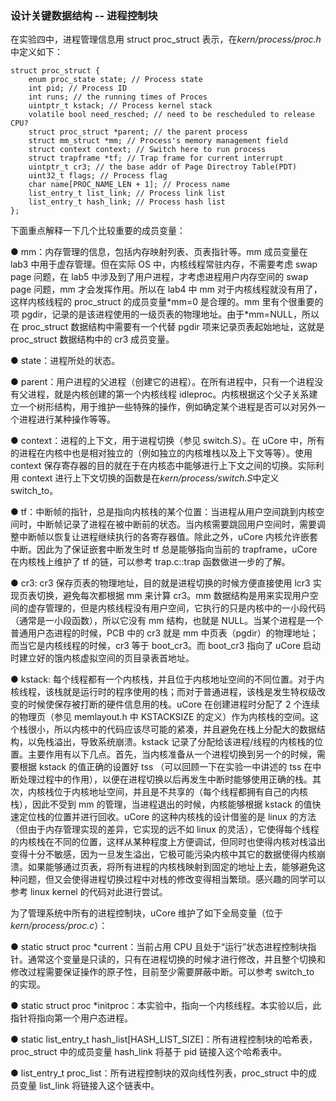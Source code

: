 ### 设计关键数据结构 -- 进程控制块

在实验四中，进程管理信息用 struct
proc_struct 表示，在*kern/process/proc.h*中定义如下：

```
struct proc_struct {
	enum proc_state state; // Process state
	int pid; // Process ID
	int runs; // the running times of Proces
	uintptr_t kstack; // Process kernel stack
	volatile bool need_resched; // need to be rescheduled to release CPU?
	struct proc_struct *parent; // the parent process
	struct mm_struct *mm; // Process's memory management field
	struct context context; // Switch here to run process
	struct trapframe *tf; // Trap frame for current interrupt
	uintptr_t cr3; // the base addr of Page Directroy Table(PDT)
	uint32_t flags; // Process flag
	char name[PROC_NAME_LEN + 1]; // Process name
	list_entry_t list_link; // Process link list
	list_entry_t hash_link; // Process hash list
};
```

下面重点解释一下几个比较重要的成员变量：

● mm：内存管理的信息，包括内存映射列表、页表指针等。mm 成员变量在 lab3 中用于虚存管理。但在实际 OS 中，内核线程常驻内存，不需要考虑 swap page 问题，在 lab5 中涉及到了用户进程，才考虑进程用户内存空间的 swap page 问题，mm 才会发挥作用。所以在 lab4 中 mm 对于内核线程就没有用了，这样内核线程的 proc_struct 的成员变量\*mm=0 是合理的。mm 里有个很重要的项 pgdir，记录的是该进程使用的一级页表的物理地址。由于\*mm=NULL，所以在 proc_struct 数据结构中需要有一个代替 pgdir 项来记录页表起始地址，这就是 proc_struct 数据结构中的 cr3 成员变量。

● state：进程所处的状态。

● parent：用户进程的父进程（创建它的进程）。在所有进程中，只有一个进程没有父进程，就是内核创建的第一个内核线程 idleproc。内核根据这个父子关系建立一个树形结构，用于维护一些特殊的操作，例如确定某个进程是否可以对另外一个进程进行某种操作等等。

● context：进程的上下文，用于进程切换（参见 switch.S）。在 uCore 中，所有的进程在内核中也是相对独立的（例如独立的内核堆栈以及上下文等等）。使用 context 保存寄存器的目的就在于在内核态中能够进行上下文之间的切换。实际利用 context 进行上下文切换的函数是在*kern/process/switch.S*中定义 switch_to。

● tf：中断帧的指针，总是指向内核栈的某个位置：当进程从用户空间跳到内核空间时，中断帧记录了进程在被中断前的状态。当内核需要跳回用户空间时，需要调整中断帧以恢复让进程继续执行的各寄存器值。除此之外，uCore 内核允许嵌套中断。因此为了保证嵌套中断发生时 tf 总是能够指向当前的 trapframe，uCore 在内核栈上维护了 tf 的链，可以参考 trap.c::trap 函数做进一步的了解。

● cr3: cr3 保存页表的物理地址，目的就是进程切换的时候方便直接使用 lcr3 实现页表切换，避免每次都根据 mm 来计算 cr3。mm 数据结构是用来实现用户空间的虚存管理的，但是内核线程没有用户空间，它执行的只是内核中的一小段代码（通常是一小段函数），所以它没有 mm 结构，也就是 NULL。当某个进程是一个普通用户态进程的时候，PCB 中的 cr3 就是 mm 中页表（pgdir）的物理地址；而当它是内核线程的时候，cr3 等于 boot_cr3。而 boot_cr3 指向了 uCore 启动时建立好的饿内核虚拟空间的页目录表首地址。

● kstack: 每个线程都有一个内核栈，并且位于内核地址空间的不同位置。对于内核线程，该栈就是运行时的程序使用的栈；而对于普通进程，该栈是发生特权级改变的时候使保存被打断的硬件信息用的栈。uCore 在创建进程时分配了 2 个连续的物理页（参见 memlayout.h 中 KSTACKSIZE 的定义）作为内核栈的空间。这个栈很小，所以内核中的代码应该尽可能的紧凑，并且避免在栈上分配大的数据结构，以免栈溢出，导致系统崩溃。kstack 记录了分配给该进程/线程的内核栈的位置。主要作用有以下几点。首先，当内核准备从一个进程切换到另一个的时候，需要根据 kstack 的值正确的设置好 tss （可以回顾一下在实验一中讲述的 tss 在中断处理过程中的作用），以便在进程切换以后再发生中断时能够使用正确的栈。其次，内核栈位于内核地址空间，并且是不共享的（每个线程都拥有自己的内核栈），因此不受到 mm 的管理，当进程退出的时候，内核能够根据 kstack 的值快速定位栈的位置并进行回收。uCore 的这种内核栈的设计借鉴的是 linux 的方法（但由于内存管理实现的差异，它实现的远不如 linux 的灵活），它使得每个线程的内核栈在不同的位置，这样从某种程度上方便调试，但同时也使得内核对栈溢出变得十分不敏感，因为一旦发生溢出，它极可能污染内核中其它的数据使得内核崩溃。如果能够通过页表，将所有进程的内核栈映射到固定的地址上去，能够避免这种问题，但又会使得进程切换过程中对栈的修改变得相当繁琐。感兴趣的同学可以参考 linux kernel 的代码对此进行尝试。

为了管理系统中所有的进程控制块，uCore 维护了如下全局变量（位于*kern/process/proc.c*）：

● static struct proc \*current：当前占用 CPU 且处于“运行”状态进程控制块指针。通常这个变量是只读的，只有在进程切换的时候才进行修改，并且整个切换和修改过程需要保证操作的原子性，目前至少需要屏蔽中断。可以参考 switch_to 的实现。

● static struct proc \*initproc：本实验中，指向一个内核线程。本实验以后，此指针将指向第一个用户态进程。

● static list_entry_t hash_list[HASH\_LIST\_SIZE]：所有进程控制块的哈希表，proc_struct 中的成员变量 hash_link 将基于 pid 链接入这个哈希表中。

● list_entry_t proc_list：所有进程控制块的双向线性列表，proc_struct 中的成员变量 list_link 将链接入这个链表中。

